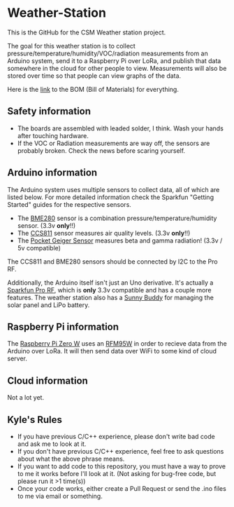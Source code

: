 # Weather-Station
This is the GitHub for the CSM Weather station project.

The goal for this weather station is to collect pressure/temperature/humidity/VOC/radiation measurements from an Arduino system, send it to a Raspberry Pi over LoRa, and publish that data somewhere in the cloud for other people to view.  Measurements will also be stored over time so that people can view graphs of the data.

Here is the [link](https://docs.google.com/spreadsheets/d/1q3k0UVijBZFMGUKlG-Q5725P6HpbFjzFsUlXNikVg40/edit?usp=sharing) to the BOM (Bill of Materials) for everything.

## Safety information
- The boards are assembled with leaded solder, I think.  Wash your hands after touching hardware.
- If the VOC or Radiation measurements are way off, the sensors are probably broken.  Check the news before scaring yourself.

## Arduino information
The Arduino system uses multiple sensors to collect data, all of which are listed below.  For more detailed information check the Sparkfun "Getting Started" guides for the respective sensors.
- The [BME280](https://www.sparkfun.com/products/13676) sensor is a combination pressure/temperature/humidity sensor. (3.3v **only**!!)
- The [CCS811](https://www.sparkfun.com/products/14193) sensor measures air quality levels. (3.3v **only**!!)
- The [Pocket Geiger Sensor](https://www.sparkfun.com/products/14209) measures beta and gamma radiation! (3.3v /  5v compatible)

The CCS811 and BME280 sensors should be connected by I2C to the Pro RF.

Additionally, the Arduino itself isn't just an Uno derivative.  It's actually a [Sparkfun Pro RF](https://www.sparkfun.com/products/14916), which is **only** 3.3v compatible and has a couple more features.
The weather station also has a [Sunny Buddy](https://www.sparkfun.com/products/12885) for managing the solar panel and LiPo battery.

## Raspberry Pi information
The [Raspberry Pi Zero W](https://www.sparkfun.com/products/14277) uses an [RFM95W](https://www.adafruit.com/product/3072) in order to recieve data from the Arduino over LoRa.  It will then send data over WiFi to some kind of cloud server.

## Cloud information
Not a lot yet.

## Kyle's Rules
- If you have previous C/C++ experience, please don't write bad code and ask me to look at it.
- If you don't have previous C/C++ experience, feel free to ask questions about what the above phrase means.
- If you want to add code to this repository, you must have a way to prove to me it works before I'll look at it.  (Not asking for bug-free code, but please run it >1 time(s))
- Once your code works, either create a Pull Request or send the .ino files to me via email or something.
